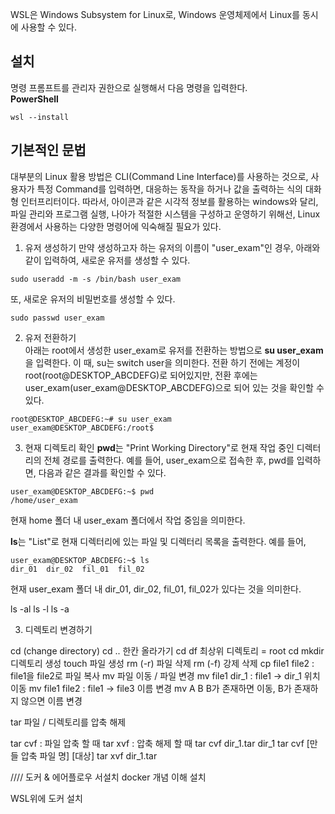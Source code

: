 
WSL은 Windows Subsystem for Linux로, Windows 운영체제에서 Linux를 동시에 사용할 수 있다.

## 설치
명령 프롬프트를 관리자 권한으로 실행해서 다음 명령을 입력한다.  
**PowerShell**
```console
wsl --install
```

## 기본적인 문법  
대부분의 Linux 활용 방법은 CLI(Command Line Interface)를 사용하는 것으로, 사용자가 특정 Command를 입력하면, 대응하는 동작을 하거나 값을 출력하는 식의 대화형 인터프리터이다. 따라서, 아이콘과 같은 시각적 정보를 활용하는 windows와 달리, 파일 관리와 프로그램 실행, 나아가 적절한 시스템을 구성하고 운영하기 위해선, Linux 환경에서 사용하는 다양한 명령어에 익숙해질 필요가 있다.


1. 유저 생성하기
만약 생성하고자 하는 유저의 이름이 "user_exam"인 경우, 아래와 같이 입력하여, 새로운 유저를 생성할 수 있다.
```console
sudo useradd -m -s /bin/bash user_exam
```
또, 새로운 유저의 비밀번호를 생성할 수 있다.
```console
sudo passwd user_exam
```

2. 유저 전환하기  
아래는 root에서 생성한 user_exam로 유저를 전환하는 방법으로 **su user_exam**을 입력한다. 이 때, su는 switch user을 의미한다.
전환 하기 전에는 계정이 root(root@DESKTOP_ABCDEFG)로 되어있지만, 전환 후에는 user_exam(user_exam@DESKTOP_ABCDEFG)으로 되어 있는 것을 확인할 수 있다.
```console
root@DESKTOP_ABCDEFG:~# su user_exam
user_exam@DESKTOP_ABCDEFG:/root$
```

3. 현재 디렉토리 확인
**pwd**는 "Print Working Directory"로 현재 작업 중인 디렉터리의 전체 경로를 출력한다. 예를 들어, user_exam으로 접속한 후, pwd를 입력하면, 다음과 같은 결과를 확인할 수 있다.
```console
user_exam@DESKTOP_ABCDEFG:~$ pwd
/home/user_exam
```
현재 home 폴더 내 user_exam 폴더에서 작업 중임을 의미한다.

**ls**는 "List"로 현재 디렉터리에 있는 파일 및 디렉터리 목록을 출력한다. 예를 들어,
```console
user_exam@DESKTOP_ABCDEFG:~$ ls
dir_01  dir_02  fil_01  fil_02
```
현재 user_exam 폴더 내 dir_01, dir_02, fil_01, fil_02가 있다는 것을 의미한다.

ls -al 
ls -l
ls -a

3. 디렉토리 변경하기


cd (change directory)
cd .. 한칸 올라가기 
cd df
최상위 디렉토리 = root
cd
mkdir 디렉토리 생성
touch 파일 생성
rm (-r) 파일 삭제
rm (-f) 강제 삭제
cp file1 file2 : file1을 file2로 파일 복사 
mv 파일 이동 / 파일 변경
mv file1 dir_1 : file1 -> dir_1 위치 이동
mv file1 file2 : file1 -> file3 이름 변경
mv A B B가 존재하면 이동, B가 존재하지 않으면 이름 변경

tar  파일 / 디렉토리를 압축 해제

tar cvf : 파일  압축 할 때
tar xvf : 압축 해제 할 때
tar cvf dir_1.tar dir_1
tar cvf [만들 압축 파일 명] [대상]
tar xvf dir_1.tar

//// 도커 & 에어플로우 서설치
docker 개념 이해 설치

WSL위에 도커 설치
